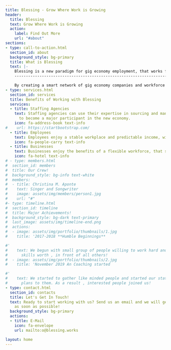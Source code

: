 ```yaml
---
title: Blessing - Grow Where Work is Growing
header:
  title: Blessing
  text: Grow Where Work is Growing
  action:
    label: Find Out More
    url: "#about"
sections:
- type: call-to-action.html
  section_id: about
  background_style: bg-primary
  title: What is Blessing
  text: |-
    Blessing is a new paradigm for gig economy employment, that works for everybody.
    --------------------------------------------------------------------------------

    By creating a smart network of gig economy companies and workforce providers, Blessing allows more efficient utilization of employees' time, creating better opportunities for everyone.
- type: services.html
  section_id: services
  title: Benefits of Working with Blessing
  services:
  - title: Staffing Agencies
    text: Staffing agencies can use their expertise in sourcing and managing talent
      to become a major participant in the new economy.
    icon: fa-address-book text-info
#    url: https://startbootstrap.com/
  - title: Employees
    text: Employees enjoy a stable workplace and predictable income, with social benefits, growth opportunities and respect.
    icon: fa-people-carry text-info
  - title: Businesses
    text: Businesses enjoy the benefits of a flexible workforce, that scales up and down as needed according to their up-to-the-moment needs.
    icon: fa-hotel text-info
# - type: members.html
#  section_id: members
#  title: Our Crew!
#  background_style: bg-info text-white
#  members:
#  - title: Christina M. Aponte
#    text: Singer and Songwriter
#    image: assets/img/members/person1.jpg
#    url: "#"
#- type: timeline.html
#  section_id: timeline
#  title: Major Achievements!
#  background_style: bg-dark text-primary
#  last_image: assets/img/timeline-end.png
#  actions:
#  - image: assets/img/portfolio/thumbnails/1.jpg
#    title: '2017-2018 **Humble Beginnings**

#'
#    text: We begun with small group of people willing to work hard and make our teaching
#      skills worth , in front of all others!
#  - image: assets/img/portfolio/thumbnails/2.jpg
#    title: 'November 2019 An Coaching started

#'
#    text: We started to gather like minded people and started our stategies and future
#      plans to them. As a result , interested people joined us!
- type: contact.html
  section_id: contacts
  title: Let's Get In Touch!
  text: Ready to start working with us? Send us an email and we will get back to you
    as soon as possible!
  background_style: bg-primary
  actions:
  - title: E-Mail
    icon: fa-envelope
    url: mailto:o@blessing.works

layout: home
---
```


